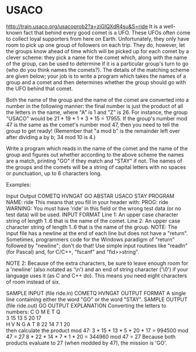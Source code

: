 # USACO
http://train.usaco.org/usacoprob2?a=zjGlQXdR4su&S=ride
It is a well-known fact that behind every good comet is a UFO. These UFOs often come to collect loyal supporters from here on Earth. Unfortunately, they only have room to pick up one group of followers on each trip. They do, however, let the groups know ahead of time which will be picked up for each comet by a clever scheme: they pick a name for the comet which, along with the name of the group, can be used to determine if it is a particular group's turn to go (who do you think names the comets?). The details of the matching scheme are given below; your job is to write a program which takes the names of a group and a comet and then determines whether the group should go with the UFO behind that comet.

Both the name of the group and the name of the comet are converted into a number in the following manner: the final number is just the product of all the letters in the name, where "A" is 1 and "Z" is 26. For instance, the group "USACO" would be 21 * 19 * 1 * 3 * 15 = 17955. If the group's number mod 47 is the same as the comet's number mod 47, then you need to tell the group to get ready! (Remember that "a mod b" is the remainder left over after dividing a by b; 34 mod 10 is 4.)

Write a program which reads in the name of the comet and the name of the group and figures out whether according to the above scheme the names are a match, printing "GO" if they match and "STAY" if not. The names of the groups and the comets will be a string of capital letters with no spaces or punctuation, up to 6 characters long.

Examples:

Input	Output
COMETQ
HVNGAT
GO
ABSTAR
USACO 
STAY
PROGRAM NAME: ride
This means that you fill in your header with:
PROG: ride 
WARNING: You must have 'ride' in this field or the wrong test data (or no test data) will be used.
INPUT FORMAT
Line 1:	An upper case character string of length 1..6 that is the name of the comet.
Line 2:	An upper case character string of length 1..6 that is the name of the group.
NOTE: The input file has a newline at the end of each line but does not have a "return". Sometimes, programmers code for the Windows paradigm of "return" followed by "newline"; don't do that! Use simple input routines like "readln" (for Pascal) and, for C/C++, "fscanf" and "fid>>string".

NOTE 2: Because of the extra characters, be sure to leave enough room for a 'newline' (also notated as '\n') and an end of string character ('\0') if your language uses it (as C and C++ do). This means you need eight characters of room instead of six.

SAMPLE INPUT (file ride.in)
COMETQ
HVNGAT
OUTPUT FORMAT
A single line containing either the word "GO" or the word "STAY".
SAMPLE OUTPUT (file ride.out)
GO
OUTPUT EXPLANATION
Converting the letters to numbers:
C	O	M	E	T	Q	
3	15	13	5	20	17	
H	V	N	G	A	T
8	22	14	7	1	20	
then calculate the product mod 47:
3 * 15 * 13 * 5 * 20 * 17 = 994500 mod 47 = 27
8 * 22 * 14 * 7 *  1 * 20 = 344960 mod 47 = 27
Because both products evaluate to 27 (when modded by 47), the mission is 'GO'. 
